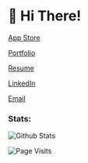 <h1> 👋 Hi There! </h1>

[App Store](https://apps.apple.com/us/developer/shawn-james/id1542413876)

[Portfolio](https://sites.google.com/view/shawnjames-portfolio)

[Resume](https://rb.gy/qsbdag)

[LinkedIn](https://www.linkedin.com/in/shawn-james/)

[Email](mailto:shawnjames.dev@icloud.com)

<!-- <h3> Filter My Repositories: </h2> -->

<!-- [📱 iOS Applications](https://github.com/Shawn-James?tab=repositories&q=an+ios+app) -->

<h3> Stats: </h3>

![Github Stats](https://github-readme-stats.vercel.app/api?username=Shawn-James&count_private=true&show_icons=true&hide=stars)

![Page Visits](https://visitor-badge.glitch.me/badge?page_id=Shawn-James.Shawn-James)
